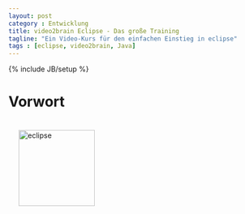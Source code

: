 ```yaml
---
layout: post
category : Entwicklung
title: video2brain Eclipse - Das große Training
tagline: "Ein Video-Kurs für den einfachen Einstieg in eclipse"
tags : [eclipse, video2brain, Java]
---
```

{% include JB/setup %}

# Vorwort

<img src="https://dynamicimagesde-v2b.netdna-ssl.com/product/thumbs_1/928_eclipse.jpg" alt="eclipse" style="box-shadow: none;" align="left" width="150" vspace="20" hspace="20">
